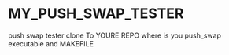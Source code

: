 # MY_PUSH_SWAP_TESTER
push swap tester 
clone To YOURE REPO where is you push_swap executable and MAKEFILE
